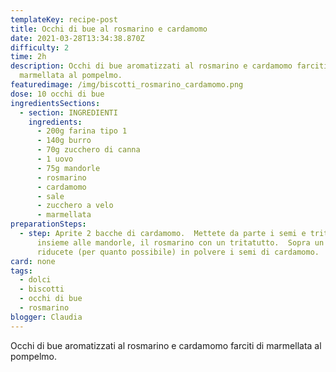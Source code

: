```yaml
---
templateKey: recipe-post
title: Occhi di bue al rosmarino e cardamomo
date: 2021-03-28T13:34:38.870Z
difficulty: 2
time: 2h
description: Occhi di bue aromatizzati al rosmarino e cardamomo farciti di
  marmellata al pompelmo.
featuredimage: /img/biscotti_rosmarino_cardamomo.png
dose: 10 occhi di bue
ingredientsSections:
  - section: INGREDIENTI
    ingredients:
      - 200g farina tipo 1
      - 140g burro
      - 70g zucchero di canna
      - 1 uovo
      - 75g mandorle
      - rosmarino
      - cardamomo
      - sale
      - zucchero a velo
      - marmellata
preparationSteps:
  - step: Aprite 2 bacche di cardamomo.  Mettete da parte i semi e tritate le bucce
      insieme alle mandorle, il rosmarino con un tritatutto.  Sopra un tagliere
      riducete (per quanto possibile) in polvere i semi di cardamomo.
card: none
tags:
  - dolci
  - biscotti
  - occhi di bue
  - rosmarino
blogger: Claudia
---
```

Occhi di bue aromatizzati al rosmarino e cardamomo farciti di marmellata al pompelmo.